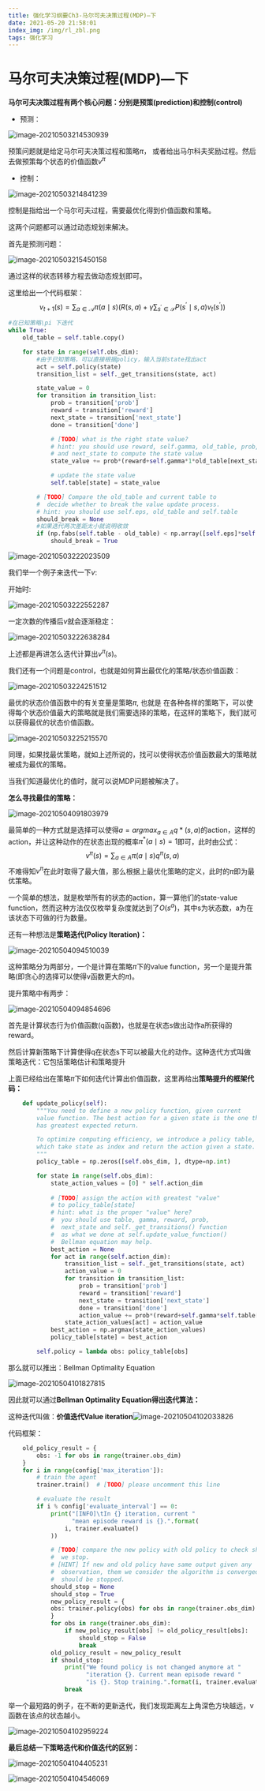 ```yaml
---
title: 强化学习纲要Ch3-马尔可夫决策过程(MDP)—下
date: 2021-05-20 21:58:01
index_img: /img/rl_zbl.png
tags: 强化学习
---
```


# 马尔可夫决策过程(MDP)—下

**马尔可夫决策过程有两个核心问题：分别是预策(prediction)和控制(control)**

- 预测：

![image-20210503214530939](https://gitee.com/Chillstep/ChillstepPictures/raw/master/master/image-20210503214530939.png)

预策问题就是给定马尔可夫决策过程和策略$\pi$， 或者给出马尔科夫奖励过程。然后去做预策每个状态的价值函数$v^{\pi}$

- 控制：

![image-20210503214841239](https://gitee.com/Chillstep/ChillstepPictures/raw/master/master/image-20210503214841239.png)

控制是指给出一个马尔可夫过程，需要最优化得到价值函数和策略。



这两个问题都可以通过动态规划来解决。



首先是预测问题：

![image-20210503215450158](https://gitee.com/Chillstep/ChillstepPictures/raw/master/master/image-20210503215450158.png)

通过这样的状态转移方程去做动态规划即可。

这里给出一个代码框架：
$$
v_{t+1}(s)=\sum_{a \in \mathcal{A}} \pi(a \mid s)\left(R(s, a)+\gamma \sum_{s^{\prime} \in \mathcal{S}} P\left(s^{\prime} \mid s, a\right) v_{t}\left(s^{\prime}\right)\right)
$$

```python
#在已知策略\pi 下迭代
while True:
    old_table = self.table.copy()

    for state in range(self.obs_dim):
        #由于已知策略，可以直接根据policy，输入当前state找出act
        act = self.policy(state)
        transition_list = self._get_transitions(state, act)

        state_value = 0
        for transition in transition_list:
            prob = transition['prob']
            reward = transition['reward']
            next_state = transition['next_state']
            done = transition['done']

            # [TODO] what is the right state value?
            # hint: you should use reward, self.gamma, old_table, prob,
            # and next_state to compute the state value
            state_value += prob*(reward+self.gamma*1*old_table[next_state])

            # update the state value
            self.table[state] = state_value

        # [TODO] Compare the old_table and current table to
        #  decide whether to break the value update process.
        # hint: you should use self.eps, old_table and self.table
        should_break = None
        #如果迭代两次差距太小就说明收敛
        if (np.fabs(self.table - old_table) < np.array([self.eps]*self.obs_dim)).all():
            should_break = True
```

![image-20210503222023509](https://gitee.com/Chillstep/ChillstepPictures/raw/master/master/image-20210503222023509.png)



我们举一个例子来迭代一下$v$:

开始时:

![image-20210503222552287](https://gitee.com/Chillstep/ChillstepPictures/raw/master/master/image-20210503222552287.png)

一定次数的传播后$v$就会逐渐稳定：

![image-20210503222638284](https://gitee.com/Chillstep/ChillstepPictures/raw/master/master/image-20210503222638284.png)



上述都是再讲怎么迭代计算出$v^{\pi}(s)$。

我们还有一个问题是control，也就是如何算出最优化的策略/状态价值函数：

![image-20210503224251512](https://gitee.com/Chillstep/ChillstepPictures/raw/master/master/image-20210503224251512.png)

最优的状态价值函数中的有关变量是策略$\pi$, 也就是 在各种各样的策略下，可以使得每个状态价值最大的策略就是我们需要选择的策略，在这样的策略下，我们就可以获得最优的状态价值函数。

![image-20210503225215570](https://gitee.com/Chillstep/ChillstepPictures/raw/master/master/image-20210503225215570.png)

同理，如果找最优策略，就如上述所说的，找可以使得状态价值函数最大的策略就被成为最优的策略。

当我们知道最优化的值时，就可以说MDP问题被解决了。

**怎么寻找最佳的策略：**

![image-20210504091803979](https://gitee.com/Chillstep/ChillstepPictures/raw/master/master/image-20210504091803979.png)

最简单的一种方式就是选择可以使得$a =  argmax _{a \in A}q*(s,a)$的action，这样的action，并让这种动作的在状态出现的概率$\pi^*(a \mid s) = 1$即可，此时由公式：
$$
v^{\pi}(s)=\sum_{a \in A} \pi(a \mid s) q^{\pi}(s, a)
$$
不难得知$v^{\pi}$在此时取得了最大值，那么根据上最优化策略的定义，此时的$\pi$即为最优策略。

一个简单的想法，就是枚举所有的状态的action，算一算他们的state-value function，然而这种方法仅仅枚举复杂度就达到了$O(s^a)$，其中s为状态数，a为在该状态下可做的行为数量。

还有一种想法是**策略迭代(Policy Iteration)：**

![image-20210504094510039](https://gitee.com/Chillstep/ChillstepPictures/raw/master/master/image-20210504094510039.png)

这种策略分为两部分，一个是计算在策略$\pi$下的value function，另一个是提升策略(即贪心的选择可以使得v函数更大的$\pi$)。

提升策略中有两步：

![image-20210504094854696](https://gitee.com/Chillstep/ChillstepPictures/raw/master/master/image-20210504094854696.png)

首先是计算状态行为价值函数(q函数)，也就是在状态s做出动作a所获得的reward。

然后计算新策略下计算使得q在状态s下可以被最大化的动作。这种迭代方式叫做策略迭代：它包括策略估计和策略提升



上面已经给出在策略$\pi$下如何迭代计算出价值函数，这里再给出**策略提升的框架代码：**

```python
    def update_policy(self):
        """You need to define a new policy function, given current
        value function. The best action for a given state is the one that
        has greatest expected return.

        To optimize computing efficiency, we introduce a policy table,
        which take state as index and return the action given a state.
        """
        policy_table = np.zeros([self.obs_dim, ], dtype=np.int)

        for state in range(self.obs_dim):
            state_action_values = [0] * self.action_dim
            
            # [TODO] assign the action with greatest "value"
            # to policy_table[state]
            # hint: what is the proper "value" here?
            #  you should use table, gamma, reward, prob,
            #  next_state and self._get_transitions() function
            #  as what we done at self.update_value_function()
            #  Bellman equation may help.
            best_action = None
            for act in range(self.action_dim):
                transition_list = self._get_transitions(state, act)
                action_value = 0
                for transition in transition_list:
                    prob = transition['prob']
                    reward = transition['reward']
                    next_state = transition['next_state']
                    done = transition['done']
                    action_value += prob*(reward+self.gamma*self.table[next_state])
                state_action_values[act] = action_value
            best_action = np.argmax(state_action_values)
            policy_table[state] = best_action

        self.policy = lambda obs: policy_table[obs]
```



那么就可以推出：Bellman Optimality Equation

![image-20210504101827815](https://gitee.com/Chillstep/ChillstepPictures/raw/master/master/image-20210504101827815.png)

因此就可以通过**Bellman Optimality Equation得出迭代算法：**

这种迭代叫做：**价值迭代Value iteration**![image-20210504102033826](https://gitee.com/Chillstep/ChillstepPictures/raw/master/master/image-20210504102033826.png)

代码框架：

```python
    old_policy_result = {
        obs: -1 for obs in range(trainer.obs_dim)
    }
    for i in range(config['max_iteration']):
        # train the agent
        trainer.train()  # [TODO] please uncomment this line

        # evaluate the result
        if i % config['evaluate_interval'] == 0:
            print("[INFO]\tIn {} iteration, current "
                  "mean episode reward is {}.".format(
                i, trainer.evaluate()
            ))

            # [TODO] compare the new policy with old policy to check should
            #  we stop.
            # [HINT] If new and old policy have same output given any
            #  observation, them we consider the algorithm is converged and
            #  should be stopped.
            should_stop = None
            should_stop = True
            new_policy_result = {
            obs: trainer.policy(obs) for obs in range(trainer.obs_dim)
            }
            for obs in range(trainer.obs_dim):
                if new_policy_result[obs] != old_policy_result[obs]:
                    should_stop = False
                    break
            old_policy_result = new_policy_result
            if should_stop:
                print("We found policy is not changed anymore at "
                      "iteration {}. Current mean episode reward "
                      "is {}. Stop training.".format(i, trainer.evaluate()))
                break
```

举一个最短路的例子，在不断的更新迭代，我们发现距离左上角深色方块越远，v函数在该点的状态越小。

![image-20210504102959224](https://gitee.com/Chillstep/ChillstepPictures/raw/master/master/image-20210504102959224.png)





**最后总结一下策略迭代和价值迭代的区别：**

![image-20210504104405231](https://gitee.com/Chillstep/ChillstepPictures/raw/master/master/image-20210504104405231.png)

![image-20210504104546069](https://gitee.com/Chillstep/ChillstepPictures/raw/master/master/image-20210504104546069.png)